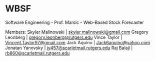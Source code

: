 # WBSF
Software Engineering - Prof. Marsic - Web-Based Stock Forecaster

Members:
Skyler Malinowski | skyler.malinowski@gmail.com
Gregory Leonberg | gregory.leonberg@rutgers.edu
Vince Taylor | Vincent.Taylor97@gmail.com
Jack Aquino | Jack6aquino@yahoo.com
Jonatan Yanovsky | jy457@scarletmail.rutgers.edu
Raj Balaji | rb860@scarletmail.rutgers.edu
